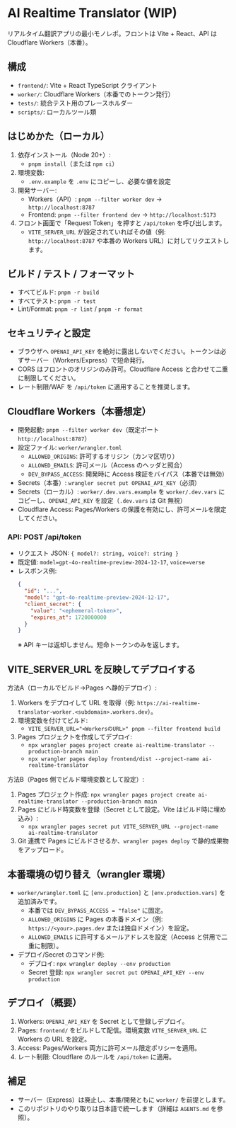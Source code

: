 # AI Realtime Translator (WIP)

リアルタイム翻訳アプリの最小モノレポ。フロントは Vite + React、API は Cloudflare Workers（本番）。

## 構成

- `frontend/`: Vite + React TypeScript クライアント
- `worker/`: Cloudflare Workers（本番でのトークン発行）
- `tests/`: 統合テスト用のプレースホルダー
- `scripts/`: ローカルツール類

## はじめかた（ローカル）

1. 依存インストール（Node 20+）:
   - `pnpm install`（または `npm ci`）
2. 環境変数:
   - `.env.example` を `.env` にコピーし、必要な値を設定
3. 開発サーバー:
   - Workers（API）: `pnpm --filter worker dev` → `http://localhost:8787`
   - Frontend: `pnpm --filter frontend dev` → `http://localhost:5173`
4. フロント画面で「Request Token」を押すと `/api/token` を呼び出します。
   - `VITE_SERVER_URL` が設定されていればその値（例: `http://localhost:8787` や本番の Workers URL）に対してリクエストします。

## ビルド / テスト / フォーマット

- すべてビルド: `pnpm -r build`
- すべてテスト: `pnpm -r test`
- Lint/Format: `pnpm -r lint` / `pnpm -r format`

## セキュリティと設定

- ブラウザへ `OPENAI_API_KEY` を絶対に露出しないでください。トークンは必ずサーバー（Workers/Express）で短命発行。
- CORS はフロントのオリジンのみ許可。Cloudflare Access と合わせて二重に制限してください。
- レート制限/WAF を `/api/token` に適用することを推奨します。

## Cloudflare Workers（本番想定）

- 開発起動: `pnpm --filter worker dev`（既定ポート `http://localhost:8787`）
- 設定ファイル: `worker/wrangler.toml`
  - `ALLOWED_ORIGINS`: 許可するオリジン（カンマ区切り）
  - `ALLOWED_EMAILS`: 許可メール（Access のヘッダと照合）
  - `DEV_BYPASS_ACCESS`: 開発時に Access 検証をバイパス（本番では無効）
- Secrets（本番）: `wrangler secret put OPENAI_API_KEY`（必須）
- Secrets（ローカル）: `worker/.dev.vars.example` を `worker/.dev.vars` にコピーし、`OPENAI_API_KEY` を設定（`.dev.vars` は Git 無視）
- Cloudflare Access: Pages/Workers の保護を有効にし、許可メールを限定してください。

### API: POST /api/token

- リクエスト JSON: `{ model?: string, voice?: string }`
- 既定値: `model=gpt-4o-realtime-preview-2024-12-17`, `voice=verse`
- レスポンス例:
  ```json
  {
    "id": "...",
    "model": "gpt-4o-realtime-preview-2024-12-17",
    "client_secret": {
      "value": "<ephemeral-token>",
      "expires_at": 1720000000
    }
  }
  ```
  ※ API キーは返却しません。短命トークンのみを返します。

## VITE_SERVER_URL を反映してデプロイする

方法A（ローカルでビルド→Pages へ静的デプロイ）:

1. Workers をデプロイして URL を取得（例: `https://ai-realtime-translator-worker.<subdomain>.workers.dev`）。
2. 環境変数を付けてビルド:
   - `VITE_SERVER_URL="<WorkersのURL>" pnpm --filter frontend build`
3. Pages プロジェクトを作成してデプロイ:
   - `npx wrangler pages project create ai-realtime-translator --production-branch main`
   - `npx wrangler pages deploy frontend/dist --project-name ai-realtime-translator`

方法B（Pages 側でビルド環境変数として設定）:

1. Pages プロジェクト作成: `npx wrangler pages project create ai-realtime-translator --production-branch main`
2. Pages にビルド時変数を登録（Secret として設定。Vite はビルド時に埋め込み）:
   - `npx wrangler pages secret put VITE_SERVER_URL --project-name ai-realtime-translator`
3. Git 連携で Pages にビルドさせるか、`wrangler pages deploy` で静的成果物をアップロード。

## 本番環境の切り替え（wrangler 環境）

- `worker/wrangler.toml` に `[env.production]` と `[env.production.vars]` を追加済みです。
  - 本番では `DEV_BYPASS_ACCESS = "false"` に固定。
  - `ALLOWED_ORIGINS` に Pages の本番ドメイン（例: `https://<your>.pages.dev` または独自ドメイン）を設定。
  - `ALLOWED_EMAILS` に許可するメールアドレスを設定（Access と併用で二重に制限）。
- デプロイ/Secret のコマンド例:
  - デプロイ: `npx wrangler deploy --env production`
  - Secret 登録: `npx wrangler secret put OPENAI_API_KEY --env production`

## デプロイ（概要）

1. Workers: `OPENAI_API_KEY` を Secret として登録しデプロイ。
2. Pages: `frontend/` をビルドして配信。環境変数 `VITE_SERVER_URL` に Workers の URL を設定。
3. Access: Pages/Workers 両方に許可メール限定ポリシーを適用。
4. レート制限: Cloudflare のルールを `/api/token` に適用。

## 補足

- サーバー（Express）は廃止し、本番/開発ともに `worker/` を前提とします。
- このリポジトリのやり取りは日本語で統一します（詳細は `AGENTS.md` を参照）。
